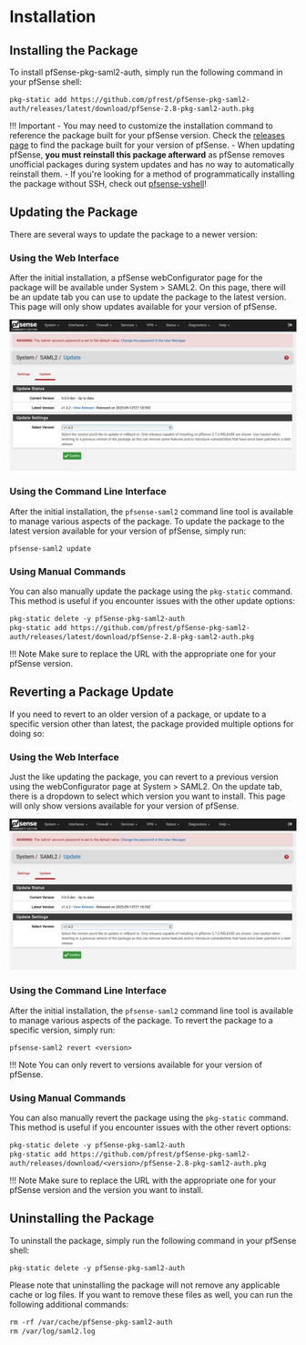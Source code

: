 # Installation

## Installing the Package

To install pfSense-pkg-saml2-auth, simply run the following command in your pfSense shell:

```shell
pkg-static add https://github.com/pfrest/pfSense-pkg-saml2-auth/releases/latest/download/pfSense-2.8-pkg-saml2-auth.pkg
```

!!! Important 
    - You may need to customize the installation command to reference the package built for your pfSense version. Check the [releases page](https://github.com/pfrest/pfSense-pkg-saml2-auth/releases) to find the package built for your version of pfSense.
    - When updating pfSense, **you must reinstall this package afterward** as pfSense removes unofficial packages during system updates and has no way to automatically reinstall them.
    - If you're looking for a method of programmatically installing the package without SSH, check out [pfsense-vshell](https://github.com/pfrest/pfsense-vshell)!

## Updating the Package

There are several ways to update the package to a newer version:

### Using the Web Interface

After the initial installation, a pfSense webConfigurator page for the package will be available under System > SAML2.
On this page, there will be an update tab you can use to update the package to the latest version. This page will only
show updates available for your version of pfSense.

![system_saml2_update_ui_page](img/system_saml2_update_ui_page.png)

### Using the Command Line Interface

After the initial installation, the `pfsense-saml2` command line tool is available to manage various aspects of the package.
To update the package to the latest version available for your version of pfSense, simply run:

```shell
pfsense-saml2 update
```

### Using Manual Commands

You can also manually update the package using the `pkg-static` command. This method is useful if you encounter issues with the other update options:

```shell
pkg-static delete -y pfSense-pkg-saml2-auth
pkg-static add https://github.com/pfrest/pfSense-pkg-saml2-auth/releases/latest/download/pfSense-2.8-pkg-saml2-auth.pkg
```

!!! Note 
    Make sure to replace the URL with the appropriate one for your pfSense version.

## Reverting a Package Update

If you need to revert to an older version of a package, or update to a specific version other than latest, the package
provided multiple options for doing so:

### Using the Web Interface

Just the like updating the package, you can revert to a previous version using the webConfigurator page at System > SAML2.
On the update tab, there is a dropdown to select which version you want to install. This page will only show versions
available for your version of pfSense.

![system_saml2_update_ui_page](img/system_saml2_update_ui_page.png)

### Using the Command Line Interface

After the initial installation, the `pfsense-saml2` command line tool is available to manage various aspects of the package.
To revert the package to a specific version, simply run:

```shell
pfsense-saml2 revert <version>
```

!!! Note
    You can only revert to versions available for your version of pfSense.

### Using Manual Commands

You can also manually revert the package using the `pkg-static` command. This method is useful if you encounter issues with the other revert options:

```shell
pkg-static delete -y pfSense-pkg-saml2-auth
pkg-static add https://github.com/pfrest/pfSense-pkg-saml2-auth/releases/download/<version>/pfSense-2.8-pkg-saml2-auth.pkg
```

!!! Note
    Make sure to replace the URL with the appropriate one for your pfSense version and the version you want to install.

## Uninstalling the Package

To uninstall the package, simply run the following command in your pfSense shell:

```shell
pkg-static delete -y pfSense-pkg-saml2-auth
```

Please note that uninstalling the package will not remove any applicable cache or log files. If you want to remove
these files as well, you can run the following additional commands:

```shell
rm -rf /var/cache/pfSense-pkg-saml2-auth
rm /var/log/saml2.log
```

